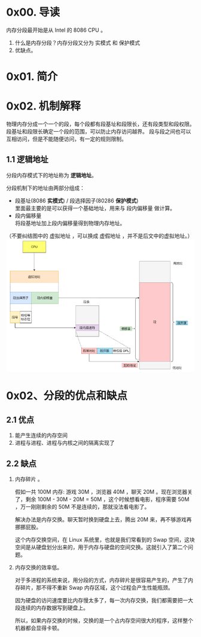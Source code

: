 # 0x00. 导读

内存分段最开始是从 Intel 的 8086 CPU 。
1. 什么是内存分段？内存分段又分为 实模式 和 保护模式 
2. 优缺点。


# 0x01. 简介

# 0x02. 机制解释
物理内存分成一个一个的段，每个段都有段基址和段限长，还有段类型和段权限。
段基址和段限长确定一个段的范围，可以防止内存访问越界。
段与段之间也可以互相访问，但是不能随便访问，有一定的规则限制。

## 1.1 逻辑地址

分段内存模式下的地址称为 **逻辑地址**。

分段机制下的地址由两部分组成：
- 段基址(8086 **实模式**) / 段选择因子(80286 **保护模式**)   
    里面最主要的是可以获得一个基础地址，用来与 段内偏移量 做计算。
- 段内偏移量   
    将段基地址加上段内偏移量得到物理内存地址。

（不要纠结图中的 虚拟地址 ，可以换成 虚假地址 ，并不是后文中的虚拟地址。）
![1](../../pic/linux/memory/m2.png)




# 0x02、分段的优点和缺点

## 2.1 优点
1. 能产生连续的内存空间
2. 进程与进程、进程与内核之间的隔离实现了

## 2.2 缺点

1. 内存碎片 。   

    假如一共 100M 内存: 游戏 30M ，浏览器 40M ，聊天 20M 。现在浏览器关了，剩余 100M - 30M - 20M = 50M ，这个时候想看电影，程序需要 50M ，万一刚刚剩余的 50M 不是连续的，那就没法看电影了。

    解决办法是内存交换。聊天暂时换到硬盘上去，腾出 20M 来，再不够游戏再挪挪屁股。

    这个内存交换空间，在 Linux 系统里，也就是我们常看到的 Swap 空间，这块空间是从硬盘划分出来的，用于内存与硬盘的空间交换。这就引入了第二个问题。

2. 内存交换的效率低。   

    对于多进程的系统来说，用分段的方式，内存碎片是很容易产生的，产生了内存碎片，那不得不重新 Swap 内存区域，这个过程会产生性能瓶颈。

    因为硬盘的访问速度要比内存慢太多了，每一次内存交换，我们都需要把一大段连续的内存数据写到硬盘上。

    所以，如果内存交换的时候，交换的是一个占内存空间很大的程序，这样整个机器都会显得卡顿。
